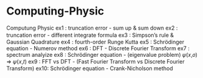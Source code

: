 # Computing-Physic
Computung Physic
ex1 : truncation error - sum up & sum down
ex2 : truncation error - different integrate formula 
ex3 : Simpson’s rule &　Gaussian Quadrature 
ex4 : fourth-order Runge Kutta
ex5 : Schrödinger equation - Numerov method
ex6 : DFT - Discrete Fourier Transform
ex7 : spectrum analyize 
ex8 : Schrödinger equation - (eigenvalue problem) 𝜓(𝑥,𝑜) => 𝜓(𝑥,𝑡)
ex9 : FFT vs DFT - (Fast Fourier Transform vs Discrete Fourier Transform)
ex10: Schrödinger equation - Crank-Nicholson method 
